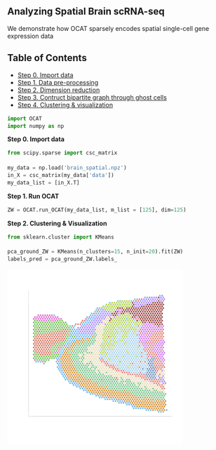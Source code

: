 ## Analyzing Spatial Brain scRNA-seq
We demonstrate how OCAT sparsely encodes spatial single-cell gene expression data 

## Table of Contents
- [Step 0. Import data](#data_import)
- [Step 1. Data pre-processing](#pre_processing)
- [Step 2. Dimension reduction](#dim_reduct)
- [Step 3. Contruct bipartite graph through ghost cells](#ghost_cell)
- [Step 4. Clustering \& visualization](#clustering)

```python
import OCAT
import numpy as np
```

<a name="data_import"></a>**Step 0. Import data**     
```python
from scipy.sparse import csc_matrix

my_data = np.load('brain_spatial.npz')
in_X = csc_matrix(my_data['data'])
my_data_list = [in_X.T]
```

<a name="pre_processing"></a>**Step 1. Run OCAT**


```python
ZW = OCAT.run_OCAT(my_data_list, m_list = [125], dim=125)
```

<a name="clustering"></a>**Step 2. Clustering \& Visualization**

```python
from sklearn.cluster import KMeans

pca_ground_ZW = KMeans(n_clusters=15, n_init=20).fit(ZW)
labels_pred = pca_ground_ZW.labels_
```

<img src="https://github.com/bowang-lab/OCAT/blob/master/vignettes/Spatial/OCAT_spatial_v3.png" width="400" height="400" />  

